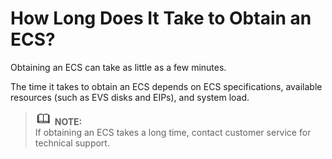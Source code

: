 # How Long Does It Take to Obtain an ECS?<a name="EN-US_TOPIC_0018073212"></a>

Obtaining an ECS can take as little as a few minutes.

The time it takes to obtain an ECS depends on ECS specifications, available resources \(such as EVS disks and EIPs\), and system load.

>![](public_sys-resources/icon-note.gif) **NOTE:**   
>If obtaining an ECS takes a long time, contact customer service for technical support.  

